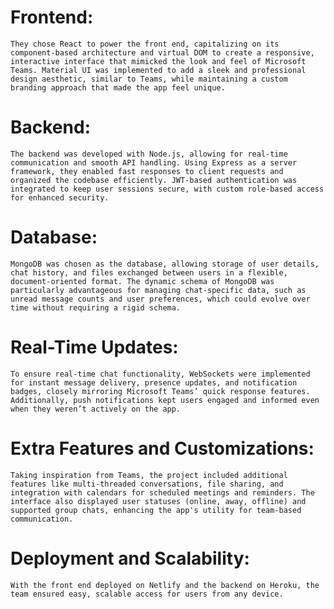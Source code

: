 # Frontend:
    They chose React to power the front end, capitalizing on its component-based architecture and virtual DOM to create a responsive, interactive interface that mimicked the look and feel of Microsoft Teams. Material UI was implemented to add a sleek and professional design aesthetic, similar to Teams, while maintaining a custom branding approach that made the app feel unique.

# Backend: 
    The backend was developed with Node.js, allowing for real-time communication and smooth API handling. Using Express as a server framework, they enabled fast responses to client requests and organized the codebase efficiently. JWT-based authentication was integrated to keep user sessions secure, with custom role-based access for enhanced security.

# Database: 
    MongoDB was chosen as the database, allowing storage of user details, chat history, and files exchanged between users in a flexible, document-oriented format. The dynamic schema of MongoDB was particularly advantageous for managing chat-specific data, such as unread message counts and user preferences, which could evolve over time without requiring a rigid schema.

# Real-Time Updates: 
    To ensure real-time chat functionality, WebSockets were implemented for instant message delivery, presence updates, and notification badges, closely mirroring Microsoft Teams’ quick response features. Additionally, push notifications kept users engaged and informed even when they weren’t actively on the app.

# Extra Features and Customizations: 
    Taking inspiration from Teams, the project included additional features like multi-threaded conversations, file sharing, and integration with calendars for scheduled meetings and reminders. The interface also displayed user statuses (online, away, offline) and supported group chats, enhancing the app's utility for team-based communication.

# Deployment and Scalability: 
    With the front end deployed on Netlify and the backend on Heroku, the team ensured easy, scalable access for users from any device.
